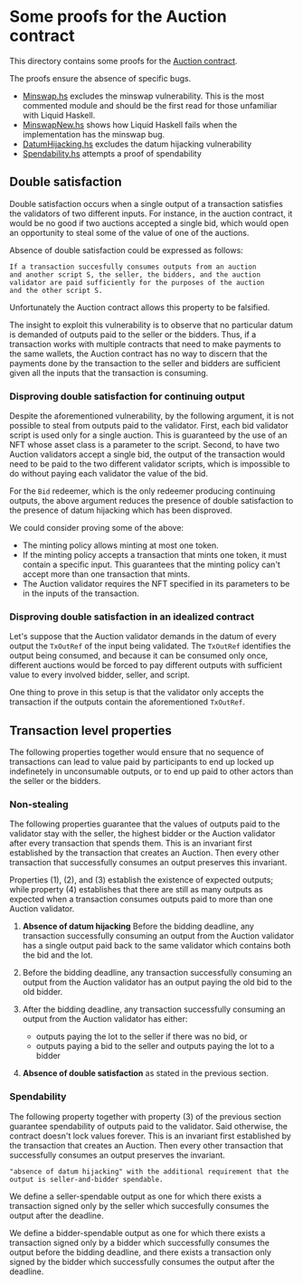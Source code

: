 # Some proofs for the Auction contract

This directory contains some proofs for the [Auction contract][auction-contract].

[auction-contract]: https://github.com/tweag/plutus-libs/blob/main/examples/src/Auction.hs

The proofs ensure the absence of specific bugs.

* [Minswap.hs](./Minswap.hs) excludes the minswap vulnerability. This is
  the most commented module and should be the first read for those unfamiliar
  with Liquid Haskell.
* [MinswapNew.hs](./MinswapNew.hs) shows how Liquid Haskell fails when
  the implementation has the minswap bug.
* [DatumHijacking.hs](./DatumHijacking.hs) excludes the datum hijacking vulnerability
* [Spendability.hs](./Spendability.hs) attempts a proof of spendability

## Double satisfaction

Double satisfaction occurs when a single output of a
transaction satisfies the validators of two different inputs.
For instance, in the auction contract, it would be no good
if two auctions accepted a single bid, which would open an
opportunity to steal some of the value of one of the auctions.

Absence of double satisfaction could be expressed as follows:

    If a transaction succesfully consumes outputs from an auction
    and another script S, the seller, the bidders, and the auction
    validator are paid sufficiently for the purposes of the auction
    and the other script S.

Unfortunately the Auction contract allows this property to be
falsified.

The insight to exploit this vulnerability is to observe that
no particular datum is demanded of outputs paid to the seller
or the bidders. Thus, if a transaction works with multiple
contracts that need to make payments to the same wallets, the
Auction contract has no way to discern that the payments done
by the transaction to the seller and bidders are sufficient
given all the inputs that the transaction is consuming.

### Disproving double satisfaction for continuing output

Despite the aforementioned vulnerability, by the following argument,
it is not possible to steal from outputs paid to the validator.
First, each bid validator script is used only for a single auction.
This is guaranteed by the use of an NFT whose asset
class is a parameter to the script. Second, to have two
Auction validators accept a single bid, the output of the transaction
would need to be paid to the two different validator scripts,
which is impossible to do without paying each validator the
value of the bid.

For the `Bid` redeemer, which is the only redeemer producing continuing
outputs, the above argument reduces the presence of double satisfaction
to the presence of datum hijacking which has been disproved.

We could consider proving some of the above:

* The minting policy allows minting at most one token.
* If the minting policy accepts a transaction that mints one token,
  it must contain a specific input. This guarantees that the minting
  policy can't accept more than one transaction that mints.
* The Auction validator requires the NFT specified in its parameters
  to be in the inputs of the transaction.

### Disproving double satisfaction in an idealized contract

Let's suppose that the Auction validator demands in the datum of every
output the `TxOutRef` of the input being validated. The
`TxOutRef` identifies the output being consumed, and because
it can be consumed only once, different auctions would be forced
to pay different outputs with sufficient value to every involved
bidder, seller, and script.

One thing to prove in this setup is that the validator only accepts
the transaction if the outputs contain the aforementioned `TxOutRef`.

## Transaction level properties

The following properties together would ensure that no sequence of
transactions can lead to value paid by participants to end up locked
up indefinetely in unconsumable outputs, or to end up paid to other
actors than the seller or the bidders.

### Non-stealing

The following properties guarantee that the values of outputs paid to the
validator stay with the seller, the highest bidder or the Auction validator
after every transaction that spends them. This is an invariant first
established by the transaction that creates an Auction. Then every other
transaction that successfully consumes an output preserves this invariant.

Properties (1), (2), and (3) establish the existence of expected outputs;
while property (4) establishes that there are still as many outputs as
expected when a transaction consumes outputs paid to more than one Auction
validator.

1. **Absence of datum hijacking**
   Before the bidding deadline, any transaction successfully consuming an
   output from the Auction validator has a single output paid back to the
   same validator which contains both the bid and the lot.

2. Before the bidding deadline, any transaction successfully consuming an
   output from the Auction validator has an output paying the old bid to
   the old bidder.

3. After the bidding deadline, any transaction successfully consuming an output
   from the Auction validator has either:
    * outputs paying the lot to the seller if there was no bid, or
    * outputs paying a bid to the seller and outputs paying the lot to a bidder

4. **Absence of double satisfaction** as stated in the previous section.

### Spendability

The following property together with property (3) of the previous section
guarantee spendability of outputs paid to the validator. Said otherwise, the
contract doesn't lock values forever. This is an invariant first established
by the transaction that creates an Auction. Then every other transaction that
successfully consumes an output preserves the invariant.

    "absence of datum hijacking" with the additional requirement that the
    output is seller-and-bidder spendable.

We define a seller-spendable output as one for which there exists a transaction
signed only by the seller which succesfully consumes the output after the
deadline.

We define a bidder-spendable output as one for which there exists a transaction
signed only by a bidder which successfully consumes the output before the
bidding deadline, and there exists a transaction only signed by the bidder
which successfully consumes the output after the deadline.
